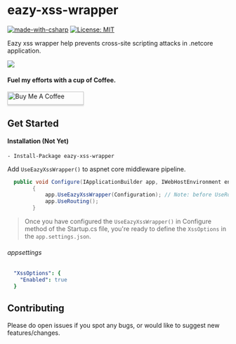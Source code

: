 # eazy-xss-wrapper
[![made-with-csharp](https://img.shields.io/badge/csharp-1f425f?logo=c#)](https://microsoft.com/csharp)
[![License: MIT](https://img.shields.io/badge/License-MIT-yellow.svg)](https://opensource.org/licenses/MIT)

Eazy xss wrapper help prevents cross-site scripting attacks in .netcore application.

![](https://vistr.dev/badge?repo=mkojoa-eazy-xss-wrapper&color=0058AD)


#### Fuel my efforts with a cup of Coffee.
<a href="https://www.buymeacoffee.com/mkojoa" target="_blank"><img src="https://www.buymeacoffee.com/assets/img/custom_images/orange_img.png" alt="Buy Me A Coffee" style="height:30px !important;width: 174px !important;box-shadow: 0px 3px 2px 0px rgba(190, 190, 190, 0.5) !important;-webkit-box-shadow: 0px 3px 2px 0px rgba(190, 190, 190, 0.5) !important;" ></a>

## Get Started

#### Installation (Not Yet)
    - Install-Package eazy-xss-wrapper

Add `UseEazyXssWrapper()` to aspnet core middleware pipeline.
```c#
  public void Configure(IApplicationBuilder app, IWebHostEnvironment env)
        {
            app.UseEazyXssWrapper(Configuration); // Note: before UseRouting()
            app.UseRouting();
        }
```

> Once you have configured the `UseEazyXssWrapper()` in Configure method of the Startup.cs file, 
> you're ready to define the `XssOptions` in the `app.settings.json`.

###### appsettings
 
```yaml
  "XssOptions": {
    "Enabled": true
  }
```

## Contributing
Please do open issues if you spot any bugs, or would like to suggest new features/changes.
